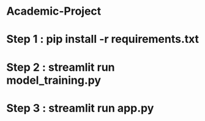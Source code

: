 # Academic-Project

# Step 1 : pip install -r requirements.txt
# Step 2 : streamlit run model_training.py
# Step 3 : streamlit run app.py
